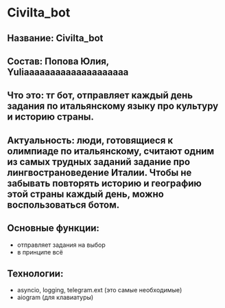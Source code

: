 # Civilta_bot
## Название: Civilta_bot
## Состав: Попова Юлия, Yuliaaaaaaaaaaaaaaaaaaaa
## Что это: тг бот, отправляет каждый день задания по итальянскому языку про культуру и историю страны.
## Актуальность: люди, готовящиеся к олимпиаде по итальянскому, считают одним из самых трудных заданий задание про лингвострановедение Италии. Чтобы не забывать повторять историю и географию этой страны каждый день, можно воспользоваться ботом.
## Основные функции:
- отправляет задания на выбор
- в принципе всё
## Технологии:
- asyncio, logging, telegram.ext (это самые необходимые)
- aiogram (для клавиатуры)
